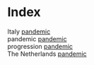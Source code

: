 # Index


Italy [pandemic](pandemic.i.md#tp4)<br />
pandemic [pandemic](pandemic.i.md#tp1)<br />
progression [pandemic](pandemic.i.md#tp2)<br />
The Netherlands [pandemic](pandemic.i.md#tp3)